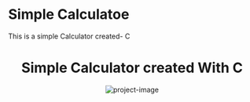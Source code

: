 
# Simple Calculatoe

This is a simple Calculator created- C 
<h1 align="center" id="title">Simple Calculator created With C</h1>

<p align="center"><img src="https://socialify.git.ci/anas20023/calculatorC/image?language=1&amp;owner=1&amp;name=1&amp;stargazers=1&amp;theme=Light" alt="project-image"></p>
